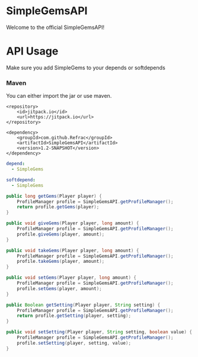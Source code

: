 # SimpleGemsAPI
Welcome to the official SimpleGemsAPI!

# API Usage

Make sure you add SimpleGems to your depends or softdepends
### Maven
You can either import the jar or use maven.
```XAML
<repository>
    <id>jitpack.io</id>
    <url>https://jitpack.io</url>
</repository>

<dependency>
    <groupId>com.github.Refrac</groupId>
    <artifactId>SimpleGemsAPI</artifactId>
    <version>1.2-SNAPSHOT</version>
</dependency>
```

```YAML
depend:
  - SimpleGems

softdepend:
  - SimpleGems
```

```JAVA
public long getGems(Player player) {
    ProfileManager profile = SimpleGemsAPI.getProfileManager();
    return profile.getGems(player);
}

public void giveGems(Player player, long amount) {
    ProfileManager profile = SimpleGemsAPI.getProfileManager();
    profile.giveGems(player, amount);
}

public void takeGems(Player player, long amount) {
    ProfileManager profile = SimpleGemsAPI.getProfileManager();
    profile.takeGems(player, amount);
}

public void setGems(Player player, long amount) {
    ProfileManager profile = SimpleGemsAPI.getProfileManager();
    profile.setGems(player, amount);
}

public Boolean getSetting(Player player, String setting) {
    ProfileManager profile = SimpleGemsAPI.getProfileManager();
    return profile.getSetting(player, setting);
}

public void setSetting(Player player, String setting, boolean value) {
    ProfileManager profile = SimpleGemsAPI.getProfileManager();
    profile.setSetting(player, setting, value);
}
```
